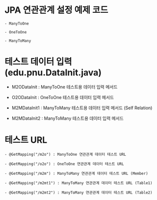 # JPA 연관관계 설정 예제 코드

	- ManyToOne
	
	- OneToOne

	- ManyToMany

# 테스트 데이터 입력 (edu.pnu.DataInit.java)

  - M2ODataInit : ManyToOne 테스트용 데이터 입력 메서드

  - O2ODataInit : OneToOne 테스트용 데이터 입력 메서드

  - M2MDataInit1 : ManyToMany 테스트용 데이터 입력 메서드 (Self Relation)

  - M2MDataInit2 : ManyToMany 테스트용 데이터 입력 메서드

# 테스트 URL

	- @GetMapping("/m2o") : ManyToOne 연관관계 데이터 테스트 URL
 
	- @GetMapping("/o2o") : OneToOne 연관관계 데이터 테스트 URL
 
	- @GetMapping("/m2m") : ManyToMany 연관관계 데이터 테스트 URL (Member)
 
	- @GetMapping("/m2mt1") : ManyToMany 연관관계 데이터 테스트 URL (Table1)
 
	- @GetMapping("/m2mt2") : ManyToMany 연관관계 데이터 테스트 URL (Table2)
 
